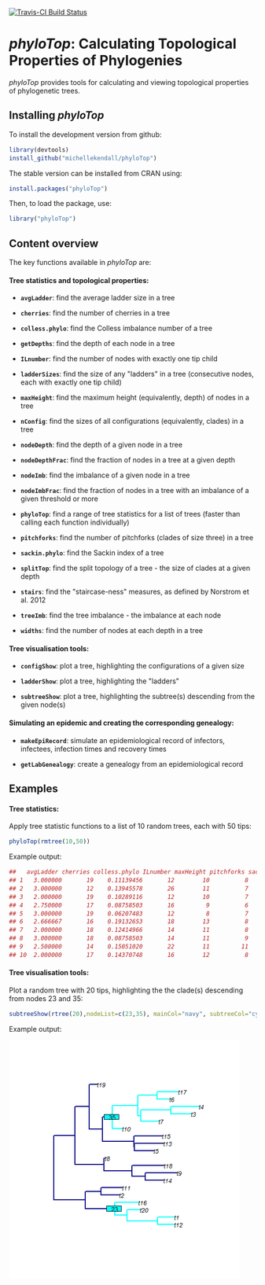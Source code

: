 [![Travis-CI Build Status](https://travis-ci.org/MichelleKendall/phyloTop.png?branch=master)](https://travis-ci.org/MichelleKendall/phyloTop)

*phyloTop*: Calculating Topological Properties of Phylogenies
========

*phyloTop* provides tools for calculating and viewing topological properties of phylogenetic trees.

Installing *phyloTop*
-------------
To install the development version from github:

```r
library(devtools)
install_github("michellekendall/phyloTop")
```

The stable version can be installed from CRAN using:

```r
install.packages("phyloTop")
```

Then, to load the package, use:

```r
library("phyloTop")
```

Content overview
-------------

The key functions available in *phyloTop* are:


#### Tree statistics and topological properties:

* __`avgLadder`__: find the average ladder size in a tree 

* __`cherries`__: find the number of cherries in a tree

* __`colless.phylo`__: find the Colless imbalance number of a tree

* __`getDepths`__: find the depth of each node in a tree 

* __`ILnumber`__: find the number of nodes with exactly one tip child

* __`ladderSizes`__: find the size of any "ladders" in a tree (consecutive nodes, each with exactly one tip child)

* __`maxHeight`__: find the maximum height (equivalently, depth) of nodes in a tree

* __`nConfig`__: find the sizes of all configurations (equivalently, clades) in a tree

* __`nodeDepth`__: find the depth of a given node in a tree

* __`nodeDepthFrac`__: find the fraction of nodes in a tree at a given depth

* __`nodeImb`__: find the imbalance of a given node in a tree

* __`nodeImbFrac`__: find the fraction of nodes in a tree with an imbalance of a given threshold or more

* __`phyloTop`__: find a range of tree statistics for a list of trees (faster than calling each function individually)

* __`pitchforks`__: find the number of pitchforks (clades of size three) in a tree

* __`sackin.phylo`__: find the Sackin index of a tree

* __`splitTop`__: find the split topology of a tree - the size of clades at a given depth

* __`stairs`__: find the "staircase-ness" measures, as defined by Norstrom et al. 2012

* __`treeImb`__: find the tree imbalance - the imbalance at each node

* __`widths`__: find the number of nodes at each depth in a tree


#### Tree visualisation tools:

* __`configShow`__: plot a tree, highlighting the configurations of a given size

* __`ladderShow`__: plot a tree, highlighting the "ladders"

* __`subtreeShow`__: plot a tree, highlighting the subtree(s) descending from the given node(s)


#### Simulating an epidemic and creating the corresponding genealogy:

* __`makeEpiRecord`__: simulate an epidemiological record of infectors, infectees, infection times and recovery times

* __`getLabGenealogy`__: create a genealogy from an epidemiological record


Examples
---------

#### Tree statistics:


Apply tree statistic functions to a list of 10 random trees, each with 50 tips:

```r
phyloTop(rmtree(10,50))
```

Example output:
```r
##   avgLadder cherries colless.phylo ILnumber maxHeight pitchforks sackin.phylo   stairs1    stairs2
## 1   3.000000       19    0.11139456       12        10          8          295 0.7755102 0.01576994
## 2   3.000000       12    0.13945578       26        11          7          308 0.6734694 0.01982611
## 3   2.000000       19    0.10289116       12        10          7          289 0.5918367 0.01719111
## 4   2.750000       17    0.08758503       16         9          6          277 0.5714286 0.01921548
## 5   3.000000       19    0.06207483       12         8          7          257 0.4489796 0.02279353
## 6   2.666667       16    0.19132653       18        13          8          365 0.3877551 0.01828405
## 7   2.000000       18    0.12414966       14        11          8          306 0.9591837 0.01403966
## 8   3.000000       18    0.08758503       14        11          9          271 0.4285714 0.02308904
## 9   2.500000       14    0.15051020       22        11         11          341 0.9795918 0.01062925
## 10  2.000000       17    0.14370748       16        12          8          321 0.2244898 0.02706817
```

#### Tree visualisation tools:

Plot a random tree with 20 tips, highlighting the the clade(s) descending from nodes 23 and 35:

```r
subtreeShow(rtree(20),nodeList=c(23,35), mainCol="navy", subtreeCol="cyan", nodeLabelCol="cyan", edge.width=2)
```

Example output:

![example plot of subtreeShow](vignettes/figs/subtreeShowExample.png)
